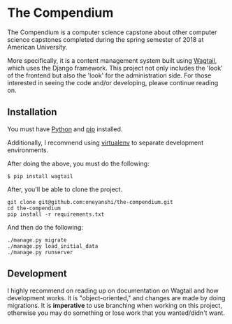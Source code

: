 The Compendium 
============================== 
The Compendium is a computer science capstone about other computer science capstones completed during the spring semester of 2018 at American University. 

More specifically, it is a content management system built using [Wagtail](https://wagtail.io/), which uses the Django framework. This project not only includes the 'look' of the frontend but also the 'look' for the administration side. For those interested in seeing the code and/or developing, please continue reading on. 

## Installation

You must have [Python](https://www.python.org/downloads/) and [pip](https://pip.pypa.io/en/latest/installing.html) installed. 

Additionally, I recommend using [virtualenv](https://virtualenv.pypa.io/en/latest/installation.html) to separate development environments.   

After doing the above, you must do the following: 

```$ pip install wagtail ``` 

After, you'll be able to clone the project. 

    git clone git@github.com:oneyanshi/the-compendium.git
    cd the-compendium
    pip install -r requirements.txt 

And then do the following: 

    ./manage.py migrate 
    ./manage.py load_initial_data 
    ./manage.py runserver 

## Development  

I highly recommend on reading up on documentation on Wagtail and how development works. It is "object-oriented," and changes are made by doing migrations. It is **imperative** to use branching when working on this project, otherwise you may do something or lose work that you wanted/didn't want. 